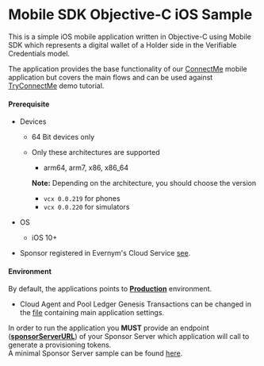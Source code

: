 # Mobile SDK Objective-C iOS Sample

This is a simple iOS mobile application written in Objective-C using Mobile SDK which represents a digital wallet of a Holder side in the Verifiable Credentials model.

The application provides the base functionality of our [ConnectMe](https://gitlab.com/evernym/mobile/connectme) mobile application but covers the main flows and can be used against [TryConnectMe](https://try.connect.me/#/) demo tutorial.

#### Prerequisite

* Devices
    * 64 Bit devices only
    * Only these architectures are supported
        * arm64, arm7, x86, x86_64

        **Note:** Depending on the architecture, you should choose the version
        * `vcx 0.0.219` for phones
        * `vcx 0.0.220` for simulators

* OS
    * iOS 10+
* Sponsor registered in Evernym's Cloud Service [see](/docs/3.Initialization.md#sponsor-ie-you-onboarding-with-evernyms-cloud-service).

#### Environment

By default, the applications points to [**Production**](../../../environments/ProductionEnvironment.md) environment.
* Cloud Agent and Pool Ledger Genesis Transactions can be changed in the [file](../common/types/Config.m) containing main application settings.

In order to run the application you **MUST** provide an endpoint ([**sponsorServerURL**](../common/types/Config.m)) of your Sponsor Server which application will call to generate a provisioning tokens.\
A minimal Sponsor Server sample can be found [here](/examples/simple-sponsor).
